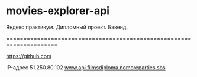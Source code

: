 # movies-explorer-api
Яндекс практикум. Дипломный проект. Бэкенд.

=====================================================================

https://github.com

IP-адрес 51.250.80.102 www.api.filmsdiploma.nomoreparties.sbs
